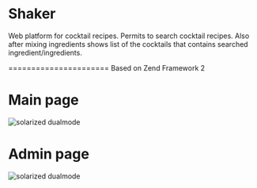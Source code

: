 Shaker
=======================
Web platform for cocktail recipes.
Permits to search cocktail recipes. Also after mixing ingredients shows list of the cocktails that contains searched ingredient/ingredients.

======================
Based on Zend Framework 2


Main page
======================
![solarized dualmode](https://raw.github.com/VadimDez/shaker/master/mainPage.png)


Admin page
======================
![solarized dualmode](https://raw.github.com/VadimDez/shaker/master/adminPage.png)
